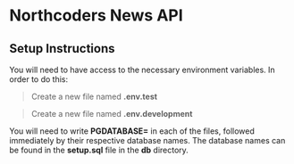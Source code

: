 # Northcoders News API

## Setup Instructions

You will need to have access to the necessary environment variables. In order to do this:

> Create a new file named **.env.test**

> Create a new file named **.env.development**

You will need to write **PGDATABASE=** in each of the files, followed immediately by their respective database names. The database names can be found in the **setup.sql** file in the **db** directory.
